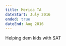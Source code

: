 ```yaml
---
title: Merica TA
dateStart: July 2016
ended: true
dateEnd: Aug 2016
---
```


Helping dem kids with SAT
